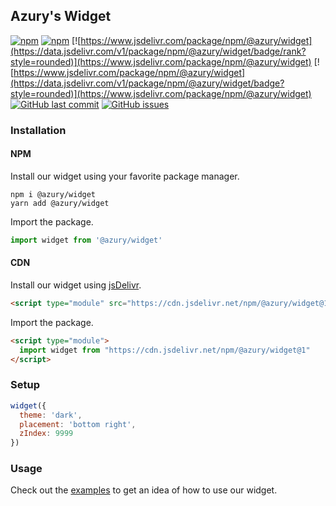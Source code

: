 ## Azury's Widget

[![npm](https://img.shields.io/npm/v/@azury/widget)](https://www.npmjs.com/package/@azury/widget)
[![npm](https://img.shields.io/npm/dt/@azury/widget)](https://www.npmjs.com/package/@azury/widget)
[![https://www.jsdelivr.com/package/npm/@azury/widget](https://data.jsdelivr.com/v1/package/npm/@azury/widget/badge/rank?style=rounded)](https://www.jsdelivr.com/package/npm/@azury/widget)
[![https://www.jsdelivr.com/package/npm/@azury/widget](https://data.jsdelivr.com/v1/package/npm/@azury/widget/badge?style=rounded)](https://www.jsdelivr.com/package/npm/@azury/widget)
[![GitHub last commit](https://img.shields.io/github/last-commit/azurydev/widget)](https://github.com/azurydev/widget)
[![GitHub issues](https://img.shields.io/github/issues-raw/azurydev/widget)](https://github.com/azurydev/widget/issues)

### Installation

#### NPM

Install our widget using your favorite package manager.

```sh-session
npm i @azury/widget
yarn add @azury/widget
```

Import the package.

```js
import widget from '@azury/widget'
```

#### CDN

Install our widget using [jsDelivr](https://www.jsdelivr.com/).

```html
<script type="module" src="https://cdn.jsdelivr.net/npm/@azury/widget@1"></script>
```

Import the package.

```html
<script type="module">
  import widget from "https://cdn.jsdelivr.net/npm/@azury/widget@1"
</script>
```

### Setup

```js
widget({
  theme: 'dark',
  placement: 'bottom right',
  zIndex: 9999
})
```

### Usage

Check out the [examples](https://github.com/azurystudios/widget/tree/main/examples) to get an idea of how to use our widget.
